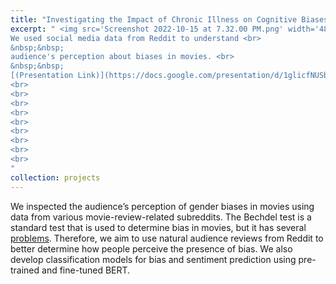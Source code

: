 ```yaml
---
title: "Investigating the Impact of Chronic Illness on Cognitive Biases"
excerpt: " <img src='Screenshot 2022-10-15 at 7.32.00 PM.png' width='480' height='480' align='left'> 
We used social media data from Reddit to understand <br>
&nbsp;&nbsp;
audience's perception about biases in movies. <br>
&nbsp;&nbsp;
[(Presentation Link)](https://docs.google.com/presentation/d/1glicfNUSbnFGGRVNjTtD839iCwRplZiy5HmmPHeulr4/edit?usp=sharing) <br>
<br>
<br>
<br>
<br>
<br>
<br>
<br>
<br>
<br>
"
collection: projects
---
```






We inspected the audience’s perception of gender biases in movies using data from various movie-review-related subreddits. The Bechdel test is a standard test that is used to determine bias in movies, but it has several [problems](https://www.theguardian.com/lifeandstyle/womens-blog/2016/aug/20/why-the-bechdel-test-doesnt-always-work). Therefore, we aim to use natural audience reviews from Reddit to better determine how people perceive the presence of bias. We also develop classification models for bias and sentiment prediction using pre-trained and fine-tuned BERT. 
